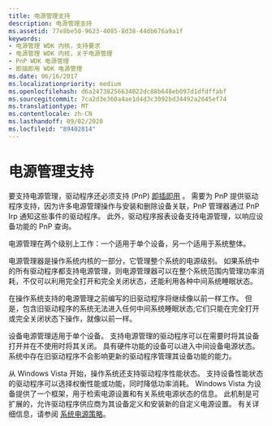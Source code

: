 ```yaml
---
title: 电源管理支持
description: 电源管理支持
ms.assetid: 77e8be50-9623-4085-8d38-44db676a9a1f
keywords:
- 电源管理 WDK 内核，支持要求
- 电源管理 WDK 内核，关于电源管理
- PnP WDK 电源管理
- 即插即用 WDK 电源管理
ms.date: 06/16/2017
ms.localizationpriority: medium
ms.openlocfilehash: d6a24738256634022dc88b648eb097d1dfdffabf
ms.sourcegitcommit: 7ca2d3e360a4ae1d4d3c3092bd34492a2645ef74
ms.translationtype: MT
ms.contentlocale: zh-CN
ms.lasthandoff: 09/02/2020
ms.locfileid: "89402814"
---
```

# <a name="support-for-power-management"></a>电源管理支持





要支持电源管理，驱动程序还必须支持 (PnP) [即插即用](introduction-to-plug-and-play.md) 。 需要为 PnP 提供驱动程序支持，因为许多电源管理操作与安装和删除设备关联，PnP 管理器通过 PnP Irp 通知这些事件的驱动程序。 此外，驱动程序报表设备支持电源管理，以响应设备功能的 PnP 查询。

电源管理在两个级别上工作：一个适用于单个设备，另一个适用于系统整体。

电源管理器是操作系统内核的一部分，它管理整个系统的电源级别。 如果系统中的所有驱动程序都支持电源管理，则电源管理器可以在整个系统范围内管理功率消耗，不仅可以利用完全打开和完全关闭状态，还能利用各种中间系统睡眠状态。

在操作系统支持的电源管理之前编写的旧驱动程序将继续像以前一样工作。 但是，包含旧驱动程序的系统无法进入任何中间系统睡眠状态;它们只能在完全打开或完全关闭状态下操作，就像以前一样。

设备电源管理适用于单个设备。 支持电源管理的驱动程序可以在需要时将其设备打开并在不使用时将其关闭。 具有硬件功能的设备可以进入中间设备电源状态。 系统中存在旧驱动程序不会影响更新的驱动程序管理其设备功能的能力。

从 Windows Vista 开始，操作系统还支持驱动程序性能状态。 支持设备性能状态的驱动程序可以选择权衡性能或功能，同时降低功率消耗。 Windows Vista 为设备提供了一个框架，用于检索电源设置和有关系统电源状态的信息。 此机制是可扩展的，允许驱动程序供应商为其设备定义和安装新的自定义电源设置。 有关详细信息，请参阅 [系统电源策略](system-power-policy.md)。

 

 




